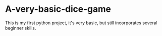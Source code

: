 # A-very-basic-dice-game
This is my first python project, it's very basic, but still incorporates several beginner skills.
